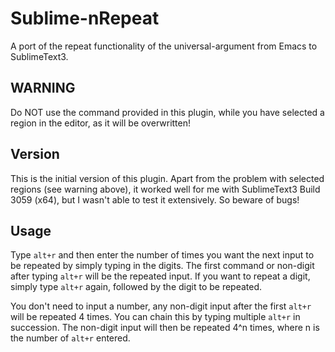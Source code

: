 Sublime-nRepeat
===============

A port of the repeat functionality of the universal-argument from Emacs to SublimeText3.

## WARNING
Do NOT use the command provided in this plugin, while you have selected a region in the editor, as it will be overwritten!

## Version
This is the initial version of this plugin. Apart from the problem with selected regions (see warning above), it worked well for me with SublimeText3 Build 3059 (x64), but I wasn't able to test it extensively. So beware of bugs!

## Usage
Type `alt+r` and then enter the number of times you want the next input to be repeated by simply typing in the digits. The first command or non-digit after typing `alt+r` will be the repeated input. If you want to repeat a digit, simply type `alt+r` again, followed by the digit to be repeated.

You don't need to input a number, any non-digit input after the first `alt+r` will be repeated 4 times. You can chain this by typing multiple `alt+r` in succession. The non-digit input will then be repeated 4^n times, where n is the number of `alt+r` entered.